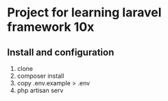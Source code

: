 # Project for learning laravel framework 10x

## Install and configuration
1. clone
2. composer install
3. copy .env.example > .env
4. php artisan serv
